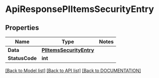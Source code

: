 # ApiResponsePIItemsSecurityEntry

## Properties
Name | Type | Notes
------------ | ------------- | -------------
**Data** | **[**PIItemsSecurityEntry**](../Model/PIItemsSecurityEntry.md)**
**StatusCode** | **int**

[[Back to Model list]](../../DOCUMENTATION.md#documentation-for-models) [[Back to API list]](../../DOCUMENTATION.md#documentation-for-api-endpoints) [[Back to DOCUMENTATION]](../../DOCUMENTATION.md)
